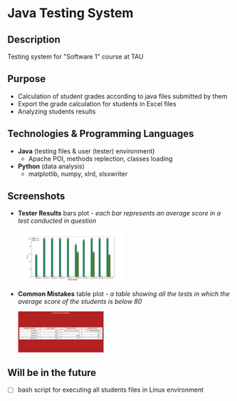 # Java Testing System

## Description
Testing system for "Software 1" course at TAU

## Purpose
- Calculation of student grades according to java files submitted by them
- Export the grade calculation for students in Excel files
- Analyzing students results

## Technologies & Programming Languages
- **Java** (testing files & user (tester) environment)
  - Apache POI, methods replection, classes loading
- **Python** (data analysis)
  - matplotlib, numpy, xlrd, xlsxwriter
  
  
## Screenshots
- **Tester Results** bars plot - *each bar represents an average score in a test conducted in question*
  
  <img src="/screenshots/Figure_1.png" width="50%" height="50%">

- **Common Mistakes** table plot - *a table showing all the tests in which the average score of the students is below 80*
  
    <img src="/screenshots/Figure_2.png" width="40%" height="40%">


## Will be in the future
- [ ] bash script for executing all students files in Linux environment
